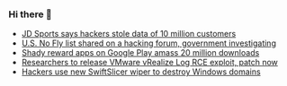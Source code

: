 ### Hi there 👋

<!--START_SECTION:feed-->
* [JD Sports says hackers stole data of 10 million customers](https://www.bleepingcomputer.com/news/security/jd-sports-says-hackers-stole-data-of-10-million-customers/)
* [U.S. No Fly list shared on a hacking forum, government investigating](https://www.bleepingcomputer.com/news/security/us-no-fly-list-shared-on-a-hacking-forum-government-investigating/)
* [Shady reward apps on Google Play amass 20 million downloads](https://www.bleepingcomputer.com/news/security/shady-reward-apps-on-google-play-amass-20-million-downloads/)
* [Researchers to release VMware vRealize Log RCE exploit, patch now](https://www.bleepingcomputer.com/news/security/researchers-to-release-vmware-vrealize-log-rce-exploit-patch-now/)
* [Hackers use new SwiftSlicer wiper to destroy Windows domains](https://www.bleepingcomputer.com/news/security/hackers-use-new-swiftslicer-wiper-to-destroy-windows-domains/)
<!--END_SECTION:feed-->

<!--
**frankenk/frankenk** is a ✨ _special_ ✨ repository because its `README.md` (this file) appears on your GitHub profile.

Here are some ideas to get you started:

- 🔭 I’m currently working on ...
- 🌱 I’m currently learning ...
- 👯 I’m looking to collaborate on ...
- 🤔 I’m looking for help with ...
- 💬 Ask me about ...
- 📫 How to reach me: ...
- 😄 Pronouns: ...
- ⚡ Fun fact: ...
-->



